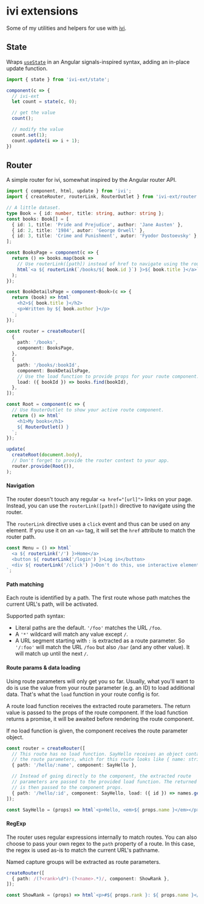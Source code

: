 # ivi extensions
Some of my utilities and helpers for use
with [ivi](https://github.com/localvoid/ivi).

## State
Wraps [`useState`](https://github.com/localvoid/ivi?tab=readme-ov-file#usestate)
in an Angular signals-inspired syntax, adding an in-place update function.

```ts
import { state } from 'ivi-ext/state';

component(c => {
  // ivi-ext
  let count = state(c, 0);

  // get the value
  count();

  // modify the value
  count.set(1);
  count.update(i => i + 1);
})
```

## Router
A simple router for ivi, somewhat inspired by the Angular router API.

```ts
import { component, html, update } from 'ivi';
import { createRouter, routerLink, RouterOutlet } from 'ivi-ext/router';

// A little dataset.
type Book = { id: number, title: string, author: string };
const books: Book[] = [
  { id: 1, title: 'Pride and Prejudice', author: 'Jane Austen' },
  { id: 2, title: '1984', autor: 'George Orwell' },
  { id: 3, title: 'Crime and Punishment', autor: 'Fyodor Dostoevsky' },
];

const BooksPage = component(c => {
  return () => books.map(book =>
    // Use routerLink([path]) instead of href to navigate using the router.
    html`<a ${ routerLink(`/books/${ book.id }`) }>${ book.title }</a>`,
  );
});

const BookDetailsPage = component<Book>(c => {
  return (book) => html`
    <h2>${ book.title }</h2>
    <p>Written by ${ book.author }</p>
  `;
});

const router = createRouter([
  {
    path: '/books',
    component: BooksPage,
  },
  {
    path: '/books/:bookId',
    component: BookDetailsPage,
    // Use the load function to provide props for your route component.
    load: ({ bookId }) => books.find(bookId),
  },
]);

const Root = component(c => {
  // Use RouterOutlet to show your active route component.
  return () => html`
    <h1>My books</h1>
    ${ RouterOutlet() }
  `;
});

update(
  createRoot(document.body),
  // Don't forget to provide the router context to your app.
  router.provide(Root()),
);
```

#### Navigation
The router doesn't touch any regular `<a href="[url]">` links on your page.
Instead, you can use the `routerLink([path])` directive to navigate using the
router.

The `routerLink` directive uses a `click` event and thus can be used on any
element. If you use it on an `<a>` tag, it will set the `href` attribute to
match the router path.

```ts
const Menu = () => html`
  <a ${ routerLink('/') }>Home</a>
  <button ${ routerLink('/login') }>Log in</button>
  <div ${ routerLink('/click') }>Don't do this, use interactive elements like a or div.</div>
`;
```

#### Path matching
Each route is identified by a path. The first route whose path matches the
current URL's path, will be activated.

Supported path syntax:

- Literal paths are the default. `'/foo'` matches the URL `/foo`.
- A `'*'` wildcard will match any value except `/`.
- A URL segment starting with `:` is extracted as a route parameter. So
  `'/:foo'` will match the URL `/foo` but also `/bar` (and any other value).
  It will match up until the next `/`.

#### Route params & data loading
Using route parameters will only get you so far. Usually, what you'll want to do
is use the value from your route parameter (e.g. an ID) to load additional data.
That's what the `load` function in your route config is for.

A route load function receives the extracted route parameters. The return value
is passed to the props of the route component. If the load function returns
a promise, it will be awaited before rendering the route component.

If no load function is given, the component receives the route parameter object.

```ts
const router = createRouter([
  // This route has no load function. SayHello receives an object containing
  // the route parameters, which for this route looks like { name: string }.
  { path: '/hello/:name', component: SayHello },

  // Instead of going directly to the component, the extracted route
  // parameters are passed to the provided load function. The returned value
  // is then passed to the component props.
  { path: '/hello/:id', component: SayHello, load: ({ id }) => names.get(id) },
]);

const SayHello = (props) => html`<p>Hello, <em>${ props.name }</em></p>`;
```

#### RegExp
The router uses regular expressions internally to match routes. You can also
choose to pass your own regex to the `path` property of a route. In this case,
the regex is used as-is to match the current URL's pathname.

Named capture groups will be extracted as route parameters.

```ts
createRouter([
  { path: /(?<rank>\d*)-(?<name>.*)/, component: ShowRank },
]);

const ShowRank = (props) => html`<p>#${ props.rank }: ${ props.name }</p>`;
```
